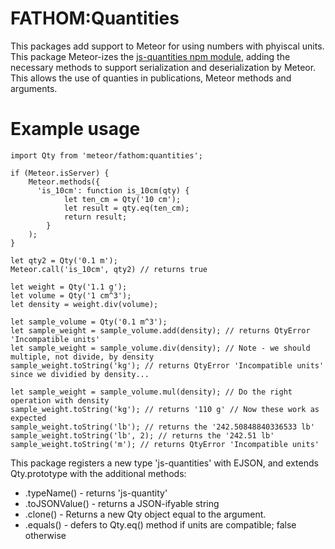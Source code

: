 # FATHOM:Quantities
This packages add support to Meteor for using numbers with phyiscal units. This package Meteor-izes the
[js-quantities npm module](https://www.npmjs.com/package/js-quantities), adding the necessary methods
to support serialization and deserialization by Meteor. This allows the use of quanties in publications,
Meteor methods and arguments.

# Example usage

```
import Qty from 'meteor/fathom:quantities';

if (Meteor.isServer) {
	Meteor.methods({
	  'is_10cm': function is_10cm(qty) {
			let ten_cm = Qty('10 cm');
			let result = qty.eq(ten_cm);
			return result;
		}
	);
}

let qty2 = Qty('0.1 m');
Meteor.call('is_10cm', qty2) // returns true

let weight = Qty('1.1 g');
let volume = Qty('1 cm^3');
let density = weight.div(volume);

let sample_volume = Qty('0.1 m^3');
let sample_weight = sample_volume.add(density); // returns QtyError 'Incompatible units'
let sample_weight = sample_volume.div(density); // Note - we should multiple, not divide, by density
sample_weight.toString('kg'); // returns QtyError 'Incompatible units' since we dividied by density...

let sample_weight = sample_volume.mul(density); // Do the right operation with density
sample_weight.toString('kg'); // returns '110 g' // Now these work as expected
sample_weight.toString('lb'); // returns the '242.50848840336533 lb'
sample_weight.toString('lb', 2); // returns the '242.51 lb'
sample_weight.toString('m'); // returns QtyError 'Incompatible units'

```

This package registers a new type 'js-quantities' with EJSON, and extends Qty.prototype
with the additional methods:

* .typeName() - returns 'js-quantity'
* .toJSONValue() - returns a JSON-ifyable string
* .clone() - Returns a new Qty object equal to the argument.
* .equals() - defers to Qty.eq() method if units are compatible; false otherwise
